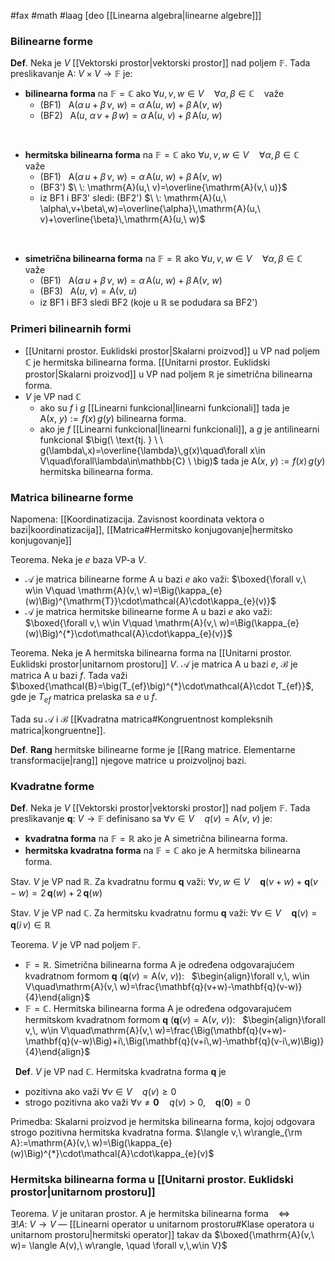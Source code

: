 #fax #math #laag [deo [[Linearna algebra|linearne algebre]]]

### Bilinearne forme
**Def**. Neka je $V$ [[Vektorski prostor|vektorski prostor]] nad poljem $\mathbb{F}$. Tada preslikavanje $\mathrm{A}:\ V\times V\to \mathbb{F}$ je:
- **bilinearna forma** na $\mathbb{F}=\mathbb{C}$ ako
  $\forall u,\,v,\,w\in V\quad \forall\alpha,\,\beta\in\mathbb{C}\ \ \:$ važe
	- (BF1) $\ \: \mathrm{A}(\alpha\,u+\beta\,v,\ w)=\alpha\,\mathrm{A}(u,\ w)+\beta\,\mathrm{A}(v,\ w)$
	- (BF2) $\ \: \mathrm{A}(u,\ \alpha\,v+\beta\,w)=\alpha\,\mathrm{A}(u,\ v)+\beta\,\mathrm{A}(u,\ w)$

$\:$
- **hermitska bilinearna forma** na $\mathbb{F}=\mathbb{C}$ ako
   $\forall u,\,v,\,w\in V\quad \forall\alpha,\,\beta\in\mathbb{C}\ \ \:$ važe
	- (BF1) $\ \: \mathrm{A}(\alpha\,u+\beta\,v,\ w)=\alpha\,\mathrm{A}(u,\ w)+\beta\,\mathrm{A}(v,\ w)$
	- (BF3') $\ \: \mathrm{A}(u,\ v)=\overline{\mathrm{A}(v,\ u)}$
	  $\:$
	- iz BF1 i BF3' sledi:
	  (BF2') $\ \: \mathrm{A}(u,\ \alpha\,v+\beta\,w)=\overline{\alpha}\,\mathrm{A}(u,\ v)+\overline{\beta}\,\mathrm{A}(u,\ w)$

$\:$
- **simetrična bilinearna forma** na $\mathbb{F}=\mathbb{R}$ ako
   $\forall u,\,v,\,w\in V\quad \forall\alpha,\,\beta\in\mathbb{C}\ \ \:$ važe
	- (BF1) $\ \: \mathrm{A}(\alpha\,u+\beta\,v,\ w)=\alpha\,\mathrm{A}(u,\ w)+\beta\,\mathrm{A}(v,\ w)$
	- (BF3) $\ \: \mathrm{A}(u,\ v)=\mathrm{A}(v,\ u)$
	  $\:$
	- iz BF1 i BF3 sledi BF2 (koje u $\mathbb{R}$ se podudara sa BF2')


### Primeri bilinearnih formi 
- [[Unitarni prostor. Euklidski prostor|Skalarni proizvod]] u VP nad poljem $\mathbb{C}$ je hermitska bilinearna forma.
[[Unitarni prostor. Euklidski prostor|Skalarni proizvod]] u VP nad poljem $\mathbb{R}$ je simetrična bilinearna forma.
- $V$ je VP nad $\mathbb{C}$
  - ako su $f$ i $g$ [[Linearni funkcional|linearni funkcionali]] tada je $\mathrm{A}(x,\ y):=f(x)\,g(y)$ bilinearna forma.
  - ako je $f$ [[Linearni funkcional|linearni funkcionali]], a $g$ je antilinearni funkcional $\big(\ \text{tj. } \ \ g(\lambda\,x)=\overline{\lambda}\,g(x)\quad\forall x\in V\quad\forall\lambda\in\mathbb{C} \ \big)$ tada je $\mathrm{A}(x,\ y):=f(x)\,g(y)$ hermitska bilinearna forma.

### Matrica bilinearne forme

Napomena: [[Koordinatizacija. Zavisnost koordinata vektora o bazi|koordinatizacija]], [[Matrica#Hermitsko konjugovanje|hermitsko konjugovanje]]

Teorema. Neka je $e$ baza VP-a $V.$
- $\mathcal{A}$ je matrica bilinearne forme $\mathrm{A}$ u bazi $e$ ako važi:
  $\boxed{\forall v,\ w\in V\quad \mathrm{A}(v,\ w)=\Big(\kappa_{e}(w)\Big)^{\mathrm{T}}\cdot\mathcal{A}\cdot\kappa_{e}(v)}$
  $\:$
- $\mathcal{A}$ je matrica hermitske bilinearne forme $\mathrm{A}$ u bazi $e$ ako važi:
  $\boxed{\forall v,\ w\in V\quad \mathrm{A}(v,\ w)=\Big(\kappa_{e}(w)\Big)^{*}\cdot\mathcal{A}\cdot\kappa_{e}(v)}$

Teorema. Neka je $\mathrm{A}$ hermitska bilinearna forma na [[Unitarni prostor. Euklidski prostor|unitarnom prostoru]] $V$. $\mathcal{A}$ je matrica $\mathrm{A}$ u bazi $e$, $\mathcal{B}$ je matrica $\mathrm{A}$ u bazi $f$. Tada važi 
$\boxed{\mathcal{B}=\big(T_{ef}\big)^{*}\cdot\mathcal{A}\cdot T_{ef}}$, gde je $T_{ef}$ matrica prelaska sa $e$ u $f$.

Tada su $\mathcal{A}$ i $\mathcal{B}$ [[Kvadratna matrica#Kongruentnost kompleksnih matrica|kongruentne]].

**Def**. **Rang** hermitske bilinearne forme je [[Rang matrice. Elementarne transformacije|rang]] njegove matrice u proizvoljnoj bazi.

### Kvadratne forme

**Def**. Neka je $V$ [[Vektorski prostor|vektorski prostor]] nad poljem $\mathbb{F}$. Tada preslikavanje $\mathbf{q}:\ V\to \mathbb{F}$ definisano sa $\forall v\in V\quad q(v)=\mathrm{A}(v,\ v)$ je:
- **kvadratna forma** na $\mathbb{F}=\mathbb{R}$ ako je $\mathrm{A}$ simetrična bilinearna forma.
- **hermitska kvadratna forma** na $\mathbb{F}=\mathbb{C}$ ako je $\mathrm{A}$ hermitska bilinearna forma.

Stav. $V$ je VP nad $\mathbb{R}$. Za kvadratnu formu $\mathbf{q}$ važi:
$\forall v,\,w\in V\quad \mathbf{q}(v+w)+\mathbf{q}(v-w)=2\,\mathbf{q}(w)+2\,\mathbf{q}(w)$

Stav. $V$ je VP nad $\mathbb{C}$. Za hermitsku kvadratnu formu $\mathbf{q}$ važi:
$\forall v\in V\quad \mathbf{q}(v)=\mathbf{q}(i\,v)\in\mathbb{R}$

Teorema. $V$ je VP nad poljem $\mathbb{F}.$
- $\mathbb{F}=\mathbb{R}$. Simetrična bilinearna forma $\mathrm{A}$ je određena odgovarajućem kvadratnom formom $\mathbf{q}$ $\Big(\mathbf{q}(v)=\mathrm{A}(v,\ v)\Big)$:
  $\:$
$\begin{align}\forall v,\, w\in V\quad\mathrm{A}(v,\ w)=\frac{\mathbf{q}(v+w)-\mathbf{q}(v-w)}{4}\end{align}$
$\:$
- $\mathbb{F}=\mathbb{C}$. Hermitska bilinearna forma $\mathrm{A}$ je određena odgovarajućem hermitskom kvadratnom formom $\mathbf{q}$ $\Big(\mathbf{q}(v)=\mathrm{A}(v,\ v)\Big)$:
$\:$
$\begin{align}\forall v,\, w\in V\quad\mathrm{A}(v,\ w)=\frac{\Big(\mathbf{q}(v+w)-\mathbf{q}(v-w)\Big)+i\,\Big(\mathbf{q}(v+i\,w)-\mathbf{q}(v-i\,w)\Big)}{4}\end{align}$

$\:$
**Def**. $V$ je VP nad $\mathbb{C}$. Hermitska kvadratna forma $\mathbf{q}$ je
- pozitivna ako važi $\forall v\in V\quad q(v)\geqslant0$
- strogo pozitivna ako važi $\forall v\ne\mathbf{0}\quad q(v)>0$, $\ \:$ $\mathbf{q}(\mathbf{0})=0$

Primedba: Skalarni proizvod je hermitska bilinearna forma, kojoj odgovara strogo pozitivna hermitska kvadratna forma. 
$\langle v,\ w\rangle_{\rm A}:=\mathrm{A}(v,\ w)=\Big(\kappa_{e}(w)\Big)^{*}\cdot\mathcal{A}\cdot\kappa_{e}(v)$

### Hermitska bilinearna forma u [[Unitarni prostor. Euklidski prostor|unitarnom prostoru]]

Teorema. $V$ je unitaran prostor. $\mathrm{A}$ je hermitska bilinearna forma $\ \:$ $\Leftrightarrow$ $\ \:$ $\exists!A: \ V\to V$ — [[Linearni operator u unitarnom prostoru#Klase operatora u unitarnom prostoru|hermitski operator]] takav da $\boxed{\mathrm{A}(v,\ w)= \langle A(v),\ w\rangle, \quad \forall v,\,w\in V}$